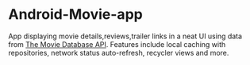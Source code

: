 # Android-Movie-app
App displaying movie details,reviews,trailer links in a neat UI using data from [The Movie Database API](https://www.themoviedb.org/). Features include local caching with repositories, network status auto-refresh, recycler views and more.

